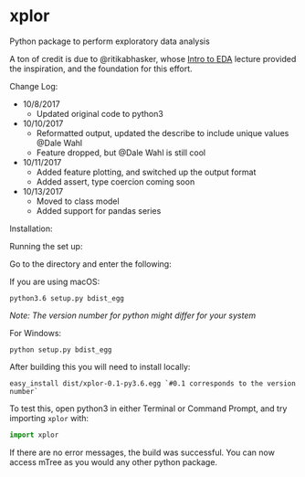 # xplor
Python package to perform exploratory data analysis

A ton of credit is due to @ritikabhasker, whose [Intro to EDA](https://github.com/ritikabhasker/Intro-to-EDA) lecture  provided the inspiration, and the foundation for this effort.

Change Log:
- 10/8/2017
	- Updated original code to python3
- 10/10/2017
	- Reformatted output, updated the describe to include unique values @Dale Wahl
	- Feature dropped, but @Dale Wahl is still cool
- 10/11/2017
	- Added feature plotting, and switched up the output format
	- Added assert, type coercion coming soon
- 10/13/2017
	- Moved to class model
	- Added support for pandas series

Installation:

Running the set up:

Go to the directory and enter the following:

If you are using macOS:
```commandline
python3.6 setup.py bdist_egg
```

_Note: The version number for python might differ for your system_

For Windows:
```commandline
python setup.py bdist_egg
```

After building this you will need to install locally:

```commandline
easy_install dist/xplor-0.1-py3.6.egg `#0.1 corresponds to the version number`
```


To test this, open python3 in either Terminal or Command Prompt, and try importing `xplor` with:

```python
import xplor
```

If there are no error messages, the build was successful.
You can now access mTree as you would any other python package.
